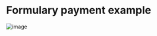 # Formulary payment example

![image](https://github.com/robmab/3-Formulario-con-HTML5/assets/56076087/106a9e8e-3a08-464a-a370-734de0402c92)

